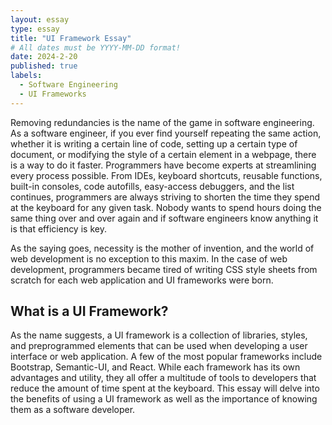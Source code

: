 ```yaml
---
layout: essay
type: essay
title: "UI Framework Essay"
# All dates must be YYYY-MM-DD format!
date: 2024-2-20
published: true
labels:
  - Software Engineering
  - UI Frameworks
---
```



Removing redundancies is the name of the game in software engineering. As a software engineer, if you ever find yourself repeating the same action, whether it is writing a certain line of code, setting up a certain type of document, or modifying the style of a certain element in a webpage, there is a way to do it faster. Programmers have become experts at streamlining every process possible. From IDEs, keyboard shortcuts, reusable functions, built-in consoles, code autofills, easy-access debuggers, and the list continues, programmers are always striving to shorten the time they spend at the keyboard for any given task. Nobody wants to spend hours doing the same thing over and over again and if software engineers know anything it is that efficiency is key. 


As the saying goes, necessity is the mother of invention, and the world of web development is no exception to this maxim. In the case of web development, programmers became tired of writing CSS style sheets from scratch for each web application and UI frameworks were born. 


<h2>What is a UI Framework?</h2>

As the name suggests, a UI framework is a collection of libraries, styles, and preprogrammed elements that can be used when developing a user interface or web application. A few of the most popular frameworks include Bootstrap, Semantic-UI, and React. While each framework has its own advantages and utility, they all offer a multitude of tools to developers that reduce the amount of time spent at the keyboard. This essay will delve into the benefits of using a UI framework as well as the importance of knowing them as a software developer.



